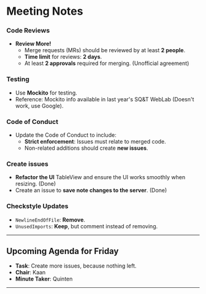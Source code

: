 ﻿
# Meeting Notes
### **Code Reviews**
- **Review More!**
  - Merge requests (MRs) should be reviewed by at least **2 people**.
  - **Time limit** for reviews: **2 days**.
  - At least **2 approvals** required for merging. (Unofficial agreement)
### **Testing**
- Use **Mockito** for testing.  
- Reference: Mockito info available in last year's SQ&T WebLab (Doesn't work, use Google).
### **Code of Conduct**
- Update the Code of Conduct to include:
  - **Strict enforcement**: Issues must relate to merged code.
  - Non-related additions should create **new issues**.
### **Create issues**
- **Refactor the UI** TableView and ensure the UI works smoothly when resizing. (Done)
- Create an issue to **save note changes to the server**. (Done)
### **Checkstyle Updates**
- `NewlineEndOfFile`: **Remove**.  
- `UnusedImports`: **Keep**, but comment instead of removing.
---
## **Upcoming Agenda for Friday**
- **Task**: Create more issues, because nothing left.
- **Chair**: Kaan  
- **Minute Taker**: Quinten  
---

